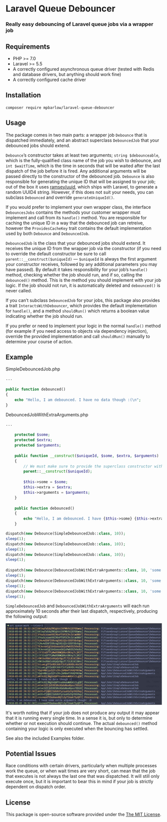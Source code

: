 # Laravel Queue Debouncer
### Really easy debouncing of Laravel queue jobs via a wrapper job

## Requirements
* PHP >= 7.0
* Laravel >= 5.5
* A correctly configured asynchronous queue driver (tested with Redis and database drivers, but anything should work fine)
* A correctly configured cache driver

## Installation
`composer require mpbarlow/laravel-queue-debouncer`

## Usage
The package comes in two main parts: a wrapper job `Debounce` that is dispatched immediately, and an abstract superclass
`DebouncedJob` that your debounced jobs should extend.

`Debounce`’s constructor takes at least two arguments; `string $debounceable`, which is the fully-qualified class name of
the job you wish to debounce, and `int $waitTime`, which is the time in seconds that will be waited after the last dispatch of the job before it is fired. Any additional arguments will be passed directly to the constructor of the debounced job.
`Debounce` is also responsible for generating the unique ID that will be assigned to your job; out of the box it uses
[ramsey/uuid](https://github.com/ramsey/uuid), which ships with Laravel, to generate a random UUID4 string. However, if
this does not suit your needs, you can subclass `Debounced` and override `generateUniqueId()`.

If you would prefer to implement your own wrapper class, the interface `DebouncesJobs` contains the methods your
customer wrapper must implement and call from its `handle()` method. You are responsible for caching the unique ID in a
way that the debounced job can retreive, however the `ProvidesCacheKey` trait contains the default implementation used by
both `Debounce` and `DebouncedJob`.

`DebouncedJob` is the class that your debounced jobs should extend. It receives the unique ID from the
wrapper job via the constructor (if you need to override the default constructor be sure to call `parent::__construct($uniqueId)`
— `$uniqueId` is always the first argument your constructor receives, followed by any additional parameters you may have
passed). By default it takes responsibility for your job’s `handle()` method, checking whether the job should run, and
if so, calling the `debounced()` method. This is the method you should implement with your job logic. If the job should
not run, it is automatically deleted and `debounced()` is never called.

If you can’t subclass `DebouncedJob` for your jobs, this package also provides a trait `InteractsWithDebouncer`,
which provides the default implementation for `handle()`, and a method `shouldRun()` which returns a boolean value
indicating whether the job should run.

If you prefer or need to implement your logic in the normal `handle()` method (for example if you need access to objects
via dependency injection), override the provided implementation and call `shouldRun()` manually to determine your course
of action.

## Example
SimpleDebouncedJob.php
```php
...

public function debounced()
{
    echo "Hello, I am debounced. I have no data though :(\n";
}
```

DebouncedJobWithExtraArguments.php
```php
...

    protected $some;
    protected $extra;
    protected $arguments;

    public function __construct($uniqueId, $some, $extra, $arguments)
    {
        // We must make sure to provide the superclass constructor with the unique ID
        parent::__construct($uniqueId);

        $this->some = $some;
        $this->extra = $extra;
        $this->arguments = $arguments;
    }

    public function debounced()
    {
        echo "Hello, I am debounced. I have {$this->some} {$this->extra} {$this->arguments} though! :D\n";
    }

```

```php
dispatch(new Debounce(SimpleDebouncedJob::class, 10));
sleep(1);
dispatch(new Debounce(SimpleDebouncedJob::class, 10));
sleep(1);
dispatch(new Debounce(SimpleDebouncedJob::class, 10));
sleep(1);

dispatch(new Debounce(DebouncedJobWithExtraArguments::class, 10, 'some', 'extra', 'arguments'));
sleep(1);
dispatch(new Debounce(DebouncedJobWithExtraArguments::class, 10, 'some', 'extra', 'arguments'));
sleep(1);
dispatch(new Debounce(DebouncedJobWithExtraArguments::class, 10, 'some', 'extra', 'arguments'));
sleep(1);
```

`SimpleDebouncedJob` and `DebouncedJobWithExtraArguments` will each run approximately 10 seconds after their last dispatch,
respectively, producing the following output:

![](README/debouncer.jpg)

It's worth noting that if your job does not produce any output it may appear that it is running every single time. In a
sense it is, but only to determine whether or not execution should continue. The actual `debounced()` method containing
your logic is only executed when the bouncing has settled.

See also the included Examples folder.

## Potential Issues
Race conditions with certain drivers, particularly when multiple processes work the queue, or when wait times are very
short, can mean that the job that executes is not always the last one that was dispatched. It will still only execute
once, but it is important to bear this in mind if your job is strictly dependent on dispatch order.

## License
This package is open-source software provided under the [The MIT License](https://opensource.org/licenses/MIT).
